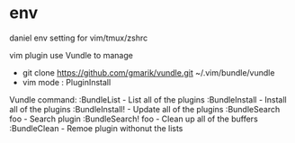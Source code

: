 # env
daniel env setting for vim/tmux/zshrc

vim plugin use Vundle to manage
- git clone https://github.com/gmarik/vundle.git ~/.vim/bundle/vundle
- vim mode : PluginInstall

Vundle command:
        :BundleList         - List all of the plugins
        :BundleInstall      - Install all of the plugins
        :BundleInstall!     - Update all of the plugins
        :BundleSearch foo   - Search plugin
        :BundleSearch! foo  - Clean up all of the buffers
        :BundleClean        - Remoe plugin withonut the lists



